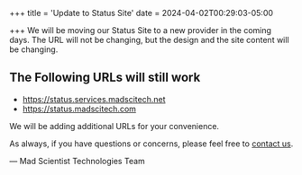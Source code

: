+++
title = 'Update to Status Site'
date = 2024-04-02T00:29:03-05:00

+++
We will be moving our Status Site to a new provider in the coming days. The URL will not be changing, but the design and the site content will be changing.

## The Following URLs will still work

   * https://status.services.madscitech.net
   * https://status.madscitech.com

We will be adding additional URLs for your convenience.

As always, if you have questions or concerns, please feel free to [contact us](https://madscitech.com/about/contact/).

&mdash; Mad Scientist Technologies Team